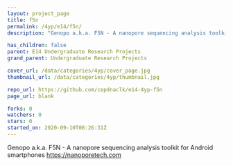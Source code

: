 ```yaml
---
layout: project_page
title: f5n
permalink: /4yp/e14/f5n/
description: "Genopo a.k.a. F5N - A nanopore sequencing analysis toolkit for Android smartphones https://nanoporetech.com"

has_children: false
parent: E14 Undergraduate Research Projects
grand_parent: Undergraduate Research Projects

cover_url: /data/categories/4yp/cover_page.jpg
thumbnail_url: /data/categories/4yp/thumbnail.jpg

repo_url: https://github.com/cepdnaclk/e14-4yp-f5n
page_url: blank

forks: 0
watchers: 0
stars: 0
started_on: 2020-09-10T08:26:31Z
---
```

Genopo a.k.a. F5N - A nanopore sequencing analysis toolkit for Android smartphones https://nanoporetech.com

